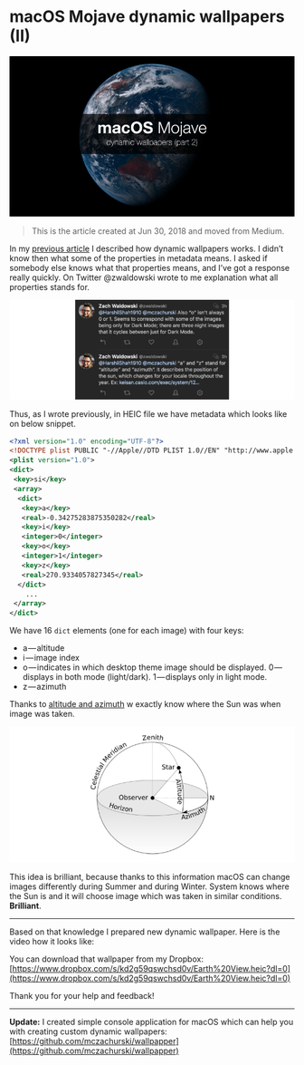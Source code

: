 # macOS Mojave dynamic wallpapers (II)

![](https://raw.githubusercontent.com/mczachurski/WriteFreelyContent/main/images/0062.png)

> This is the article created at Jun 30, 2018 and moved from Medium.

In my [previous article](https://itnext.io/macos-mojave-dynamic-wallpaper-fd26b0698223) I described how dynamic wallpapers works. I didn’t know then what some of the properties in metadata means. I asked if somebody else knows what that properties means, and I’ve got a response really quickly. On Twitter @zwaldowski wrote to me explanation what all properties stands for.
<!--more-->

![](https://raw.githubusercontent.com/mczachurski/WriteFreelyContent/main/images/0063.png)

Thus, as I wrote previously, in HEIC file we have metadata which looks like on below snippet.

```xml
<?xml version="1.0" encoding="UTF-8"?>
<!DOCTYPE plist PUBLIC "-//Apple//DTD PLIST 1.0//EN" "http://www.apple.com/DTDs/PropertyList-1.0.dtd">
<plist version="1.0">
<dict>
 <key>si</key>
 <array>
  <dict>
   <key>a</key>
   <real>-0.34275283875350282</real>
   <key>i</key>
   <integer>0</integer>
   <key>o</key>
   <integer>1</integer>
   <key>z</key>
   <real>270.9334057827345</real>
  </dict>
    ...
 </array>
</dict>
```

We have 16 `dict` elements (one for each image) with four keys:

- a — altitude
- i — image index
- o — indicates in which desktop theme image should be displayed. 0 — displays in both mode (light/dark). 1 — displays only in light mode.
- z — azimuth

Thanks to [altitude and azimuth](https://en.wikipedia.org/wiki/Horizontal_coordinate_system) w exactly know where the Sun was when image was taken.

![](https://raw.githubusercontent.com/mczachurski/WriteFreelyContent/main/images/0064.png)

This idea is brilliant, because thanks to this information macOS can change images differently during Summer and during Winter. System knows where the Sun is and it will choose image which was taken in similar conditions. **Brilliant**.

---

Based on that knowledge I prepared new dynamic wallpaper. Here is the video how it looks like:

You can download that wallpaper from my Dropbox: [https://www.dropbox.com/s/kd2g59qswchsd0v/Earth%20View.heic?dl=0](https://www.dropbox.com/s/kd2g59qswchsd0v/Earth%20View.heic?dl=0)

Thank you for your help and feedback!

---

**Update:** I created simple console application for macOS which can help you with creating custom dynamic wallpapers: [https://github.com/mczachurski/wallpapper](https://github.com/mczachurski/wallpapper)